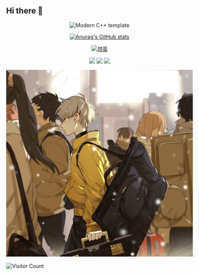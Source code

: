 ## Hi there 👋
<div id="title" align=center>

![Modern C++ template][github-sub-title:img]

[![Anurag's GitHub stats](https://github-readme-stats.vercel.app/api?username=muoujiang&show_icons=true&theme=tokyonight)](https://b23.tv/iEJTnPp)

[![领英](https://img.shields.io/badge/领英-Linkedin-blue)](https://www.linkedin.com/in/shanshan-wang-19b2411aa/)

![](https://img.shields.io/badge/讨厌-学习-yellow) 
![](https://img.shields.io/badge/性格-开朗-red) 
![](https://img.shields.io/badge/爱好-二次元-red)

</div>

![头像](image.jpg)

![Visitor Count](https://profile-counter.glitch.me/muoujiang/count.svg)

[github-sub-title:img]: https://readme-typing-svg.herokuapp.com?font=Segoe+Script&center=true&lines=muoujiang.








<!--
**muoujiang/muoujiang** is a ✨ _special_ ✨ repository because its `README.md` (this file) appears on your GitHub profile.

Here are some ideas to get you started:

- 🔭 I’m currently working on ...
- 🌱 I’m currently learning ...
- 👯 I’m looking to collaborate on ...
- 🤔 I’m looking for help with ...
- 💬 Ask me about ...
- 📫 How to reach me: ...
- 😄 Pronouns: ...
- ⚡ Fun fact: ...
-->
